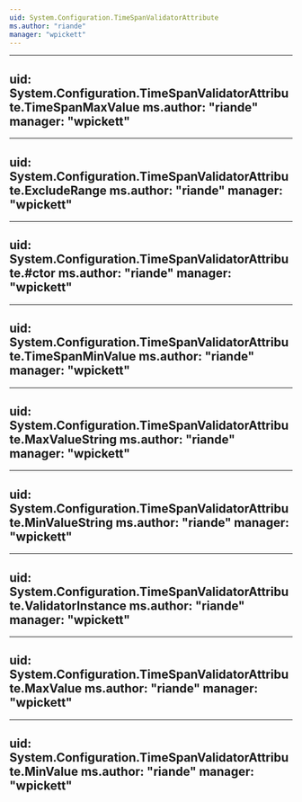 ```yaml
---
uid: System.Configuration.TimeSpanValidatorAttribute
ms.author: "riande"
manager: "wpickett"
---
```


---
uid: System.Configuration.TimeSpanValidatorAttribute.TimeSpanMaxValue
ms.author: "riande"
manager: "wpickett"
---

---
uid: System.Configuration.TimeSpanValidatorAttribute.ExcludeRange
ms.author: "riande"
manager: "wpickett"
---

---
uid: System.Configuration.TimeSpanValidatorAttribute.#ctor
ms.author: "riande"
manager: "wpickett"
---

---
uid: System.Configuration.TimeSpanValidatorAttribute.TimeSpanMinValue
ms.author: "riande"
manager: "wpickett"
---

---
uid: System.Configuration.TimeSpanValidatorAttribute.MaxValueString
ms.author: "riande"
manager: "wpickett"
---

---
uid: System.Configuration.TimeSpanValidatorAttribute.MinValueString
ms.author: "riande"
manager: "wpickett"
---

---
uid: System.Configuration.TimeSpanValidatorAttribute.ValidatorInstance
ms.author: "riande"
manager: "wpickett"
---

---
uid: System.Configuration.TimeSpanValidatorAttribute.MaxValue
ms.author: "riande"
manager: "wpickett"
---

---
uid: System.Configuration.TimeSpanValidatorAttribute.MinValue
ms.author: "riande"
manager: "wpickett"
---
